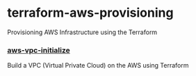 # terraform-aws-provisioning
Provisioning AWS Infrastructure using the Terraform

### [aws-vpc-initialize](aws-vpc-infra#section)
Build a VPC (Virtual Private Cloud) on the AWS using Terraform